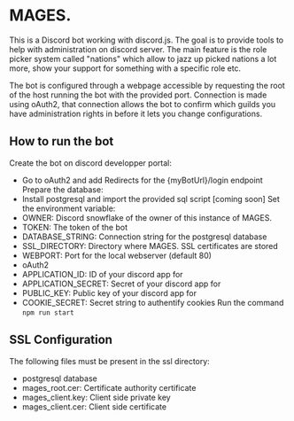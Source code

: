 # MAGES.
This is a Discord bot working with discord.js.
The goal is to provide tools to help with administration on discord server. The main feature is the role picker system called "nations" which allow to jazz up picked nations a lot more, show your support for something with a specific role etc.

The bot is configured through a webpage accessible by requesting the root of the host running the bot with the provided port. Connection is made using oAuth2, that connection allows the bot to confirm which guilds you have administration rights in before it lets you change configurations.

## How to run the bot
Create the bot on discord developper portal:
* Go to oAuth2 and add Redirects for the {myBotUrl}/login endpoint 
Prepare the database:
* Install postgresql and import the provided sql script \[coming soon\]
Set the environment variable:
* OWNER: Discord snowflake of the owner of this instance of MAGES.
* TOKEN: The token of the bot
* DATABASE_STRING: Connection string for the postgresql database
* SSL_DIRECTORY: Directory where MAGES. SSL certificates are stored
* WEBPORT: Port for the local webserver (default 80)
* oAuth2
 * APPLICATION_ID: ID of your discord app for 
 * APPLICATION_SECRET: Secret of your discord app for 
 * PUBLIC_KEY: Public key of your discord app for
* COOKIE_SECRET: Secret string to authentify cookies
Run the command `npm run start`

## SSL Configuration
The following files must be present in the ssl directory:
* postgresql database
 * mages_root.cer: Certificate authority certificate
 * mages_client.key: Client side private key
 * mages_client.cer: Client side certificate